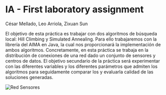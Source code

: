 # IA - First laboratory assignment
César Mellado, Leo Arriola, Zixuan Sun


El objetivo de esta práctica es trabajar con dos algoritmos de búsqueda local: Hill Climbing y Simulated Annealing. Para ello trabajaremos con la librería del AIMA en Java, la cual nos proporcionará la implementación de ambos algoritmos. Concretamente, en esta práctica se trabaja en la distribución de conexiones de una red dado un conjunto de sensores y centros de datos. El objetivo secundario de la práctica será experimentar con las diferentes variables y los diferentes parámetros que admiten los algoritmos para seguidamente comparar los y evaluarla calidad de las soluciones generadas.


![Red Sensores](https://static.scientificamerican.com/blogs/cache/file/28F8D33C-0648-473C-99224F74C1E147BC.png)

